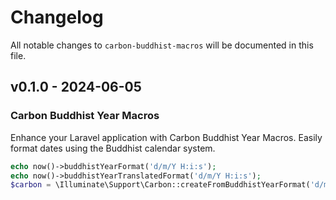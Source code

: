 # Changelog

All notable changes to `carbon-buddhist-macros` will be documented in this file.

## v0.1.0 - 2024-06-05

### Carbon Buddhist Year Macros

Enhance your Laravel application with Carbon Buddhist Year Macros. Easily format dates using the Buddhist calendar system.

```php
echo now()->buddhistYearFormat('d/m/Y H:i:s');
echo now()->buddhistYearTranslatedFormat('d/m/Y H:i:s');
$carbon = \Illuminate\Support\Carbon::createFromBuddhistYearFormat('d/m/Y', '01/01/2567');

```
